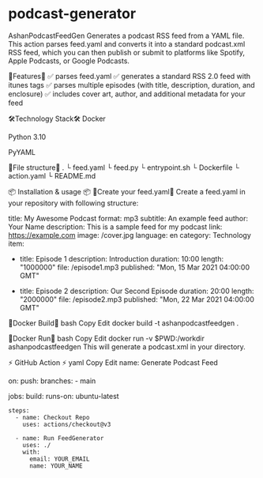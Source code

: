 # podcast-generator

AshanPodcastFeedGen
Generates a podcast RSS feed from a YAML file.
This action parses feed.yaml and converts it into a standard podcast.xml RSS feed, which you can then publish or submit to platforms like Spotify, Apple Podcasts, or Google Podcasts.

🔹Features🔹
✅ parses feed.yaml
✅ generates a standard RSS 2.0 feed with itunes tags
✅ parses multiple episodes (with title, description, duration, and enclosure)
✅ includes cover art, author, and additional metadata for your feed

🛠Technology Stack🛠
Docker

Python 3.10

PyYAML

📁File structure📁
.
 └ feed.yaml
 └ feed.py
 └ entrypoint.sh
 └ Dockerfile
 └ action.yaml
 └ README.md

 📦 Installation & usage 📦
🔹Create your feed.yaml🔹
Create a feed.yaml in your repository with following structure:

title: My Awesome Podcast
format: mp3
subtitle: An example feed
author: Your Name
description: This is a sample feed for my podcast
link: https://example.com
image: /cover.jpg
language: en
category: Technology
item:
  - title: Episode 1
    description: Introduction
    duration: 10:00
    length: "1000000"
    file: /episode1.mp3
    published: "Mon, 15 Mar 2021 04:00:00 GMT"

  - title: Episode 2
    description: Our Second Episode
    duration: 20:00
    length: "2000000"
    file: /episode2.mp3
    published: "Mon, 22 Mar 2021 04:00:00 GMT"

🔹Docker Build🔹
bash
Copy
Edit
docker build -t ashanpodcastfeedgen .

🔹Docker Run🔹
bash
Copy
Edit
docker run -v $PWD:/workdir ashanpodcastfeedgen
This will generate a podcast.xml in your directory.

⚡ GitHub Action ⚡
yaml
Copy
Edit
name: Generate Podcast Feed

on:
  push:
    branches:
      - main

jobs:
  build:
    runs-on: ubuntu-latest

    steps:
      - name: Checkout Repo
        uses: actions/checkout@v3

      - name: Run FeedGenerator
        uses: ./
        with:
          email: YOUR_EMAIL
          name: YOUR_NAME




